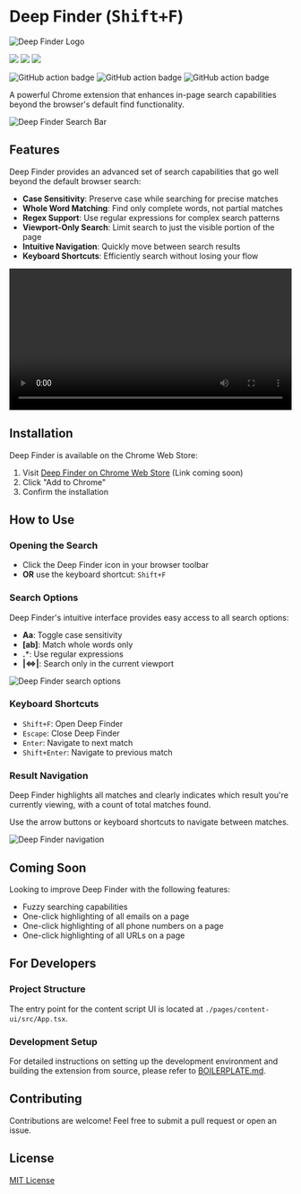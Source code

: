 # Deep Finder (<kbd>Shift+F</kbd>)

![Deep Finder Logo](https://res.cloudinary.com/coderabbi/image/upload/v1743904629/deep-finder/deep-finder-logo-large_shsj48.png)

![](https://img.shields.io/badge/React-61DAFB?style=flat-square&logo=react&logoColor=black)
![](https://img.shields.io/badge/Typescript-3178C6?style=flat-square&logo=typescript&logoColor=white)
![](https://badges.aleen42.com/src/vitejs.svg)

![GitHub action badge](https://github.com/emekaorji/deep-finder/actions/workflows/build-zip.yml/badge.svg)
![GitHub action badge](https://github.com/emekaorji/deep-finder/actions/workflows/lint.yml/badge.svg)
![GitHub action badge](https://github.com/emekaorji/deep-finder/actions/workflows/codeql.yml/badge.svg)

A powerful Chrome extension that enhances in-page search capabilities beyond the browser's default find functionality.

![Deep Finder Search Bar](https://res.cloudinary.com/coderabbi/image/upload/v1744388118/deep-finder/deep-finder-strip-2_hbng6h.png)

## Features

Deep Finder provides an advanced set of search capabilities that go well beyond the default browser search:

- **Case Sensitivity**: Preserve case while searching for precise matches
- **Whole Word Matching**: Find only complete words, not partial matches
- **Regex Support**: Use regular expressions for complex search patterns
- **Viewport-Only Search**: Limit search to just the visible portion of the page
- **Intuitive Navigation**: Quickly move between search results
- **Keyboard Shortcuts**: Efficiently search without losing your flow

<video src="https://res.cloudinary.com/coderabbi/video/upload/v1744135405/deep-finder/deep-finder-demo-final_adcmp4.mp4" alt="Deep Finder in action" width="100%" controls></video>

## Installation

Deep Finder is available on the Chrome Web Store:

1. Visit [Deep Finder on Chrome Web Store](#) (Link coming soon)
2. Click "Add to Chrome"
3. Confirm the installation

## How to Use

### Opening the Search

- Click the Deep Finder icon in your browser toolbar
- **OR** use the keyboard shortcut: `Shift+F`

### Search Options

Deep Finder's intuitive interface provides easy access to all search options:

- **Aa**: Toggle case sensitivity
- **[ab]**: Match whole words only
- **.***: Use regular expressions
- **|⇔|**: Search only in the current viewport

![Deep Finder search options](https://res.cloudinary.com/coderabbi/image/upload/v1744067548/deep-finder/deep-finder-search-options_j8ddww.png)

### Keyboard Shortcuts

- `Shift+F`: Open Deep Finder
- `Escape`: Close Deep Finder
- `Enter`: Navigate to next match
- `Shift+Enter`: Navigate to previous match

### Result Navigation

Deep Finder highlights all matches and clearly indicates which result you're currently viewing, with a count of total matches found.

Use the arrow buttons or keyboard shortcuts to navigate between matches.

![Deep Finder navigation](https://res.cloudinary.com/coderabbi/image/upload/v1744067654/deep-finder/deep-finder-navigation_fwrkk7.png)

## Coming Soon

Looking to improve Deep Finder with the following features:

- Fuzzy searching capabilities
- One-click highlighting of all emails on a page
- One-click highlighting of all phone numbers on a page
- One-click highlighting of all URLs on a page

## For Developers

### Project Structure

The entry point for the content script UI is located at `./pages/content-ui/src/App.tsx`.

### Development Setup

For detailed instructions on setting up the development environment and building the extension from source, please refer to [BOILERPLATE.md](./BOILERPLATE.md).

## Contributing

Contributions are welcome! Feel free to submit a pull request or open an issue.

## License

[MIT License](./LICENSE)
